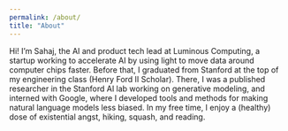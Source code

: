 ```yaml
---
permalink: /about/
title: "About"
---
```


Hi! I’m Sahaj, the AI and product tech lead at Luminous Computing, a startup working to accelerate AI by using light to move data around computer chips faster. Before that, I graduated from Stanford at the top of my engineering class (Henry Ford II Scholar). There, I was a published researcher in the Stanford AI lab working on generative modeling, and interned with Google, where I developed tools and methods for making natural language models less biased. In my free time, I enjoy a (healthy) dose of existential angst, hiking, squash, and reading. 
